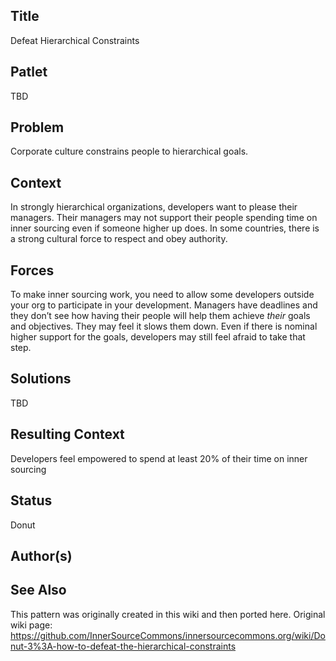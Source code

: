 ## Title

Defeat Hierarchical Constraints

## Patlet

TBD

## Problem

Corporate culture constrains people to hierarchical goals.  

## Context

In strongly hierarchical organizations, developers want to please their managers. Their managers may not support their people spending time on inner sourcing even if someone higher up does. In some countries, there is a strong cultural force to respect and obey authority.  

## Forces

To make inner sourcing work, you need to allow some developers outside your org to participate in your development.
Managers have deadlines and they don’t see how having their people will help them achieve *their* goals and objectives. They may feel it slows them down.
Even if there is nominal higher support for the goals, developers may still feel afraid to take that step.  

## Solutions

TBD

## Resulting Context

Developers feel empowered to spend at least 20% of their time on inner sourcing  

## Status

Donut

## Author(s)

## See Also

This pattern was originally created in this wiki and then ported here.
Original wiki page:
https://github.com/InnerSourceCommons/innersourcecommons.org/wiki/Donut-3%3A-how-to-defeat-the-hierarchical-constraints
